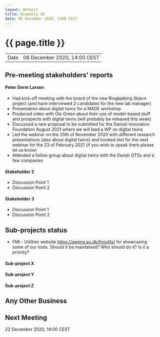 ```yaml
---
layout: default
title: Biweekly 30
date: 08 December 2020, 1400 CEST
---
```


<script src="https://code.jquery.com/jquery-1.11.1.min.js">
</script>
<script src="/javascripts/edit.js"></script>
<script>setEditButonNm();</script>

# {{ page.title }}

|||
|---|---|
| Date | 08 December 2020, 14:00 CEST |


## Pre-meeting stakeholders' reports

<!-- Please keep in mind that the minutes are publicly available.-->

#### Peter Gorm Larsen
* Had kick-off meeting with the board of the new Ringkjøbing Skjern project (and have interviewed 2 candidates for the new lab manager)
* Presentation about digital twins for a MADE workshop
* Produced video with Ole Green about their use of model-based stuff and prospects with digital twins (will probably be released this week)
* Discussed a new proposal to be submitted for the Danish Innovation Foundation August 2021 where we will lead a WP on digital twins
* Led the webinar on the 25th of November 2020 with different research presentations (also about digital twins) and booked slot for the next webinar for the 23 of February 2021 (if you wish to speak there please let us know)
* Attended a follow group about digital twins with the Dansh GTSs and a few companies

#### Stakeholder 2
* Discussion Point 1
* Discussion Point 2

#### Stakeholder 3
* Discussion Point 1
* Discussion Point 2


## Sub-projects status

* FMI - Utilities website https://sweng.au.dk/fmiutils/ for showcasing some of our tools. Should it be maintained? Who should do it? Is it a priority? 

#### Sub-project X

#### Sub-project Y

#### Sub-project Z

##  Any Other Business

Next Meeting
------------

22 December 2020, 14:00 CEST


<div id="edit_page_div"></div>
